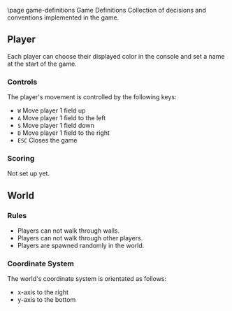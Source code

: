 \page game-definitions Game Definitions Collection of decisions and conventions implemented in the game.

## Player

Each player can choose their displayed color in the console and set a name at the start of the game.

### Controls

The player's movement is controlled by the following keys:

* `W` Move player 1 field up
* `A` Move player 1 field to the left
* `S` Move player 1 field down
* `D` Move player 1 field to the right
* `ESC` Closes the game

### Scoring

Not set up yet.

## World

### Rules

* Players can not walk through walls.
* Players can not walk through other players.
* Players are spawned randomly in the world.

### Coordinate System

The world's coordinate system is orientated as follows:

* x-axis to the right
* y-axis to the bottom 
